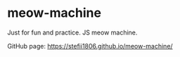 # meow-machine
Just for fun and practice. JS meow machine.

GitHub page: https://stefii1806.github.io/meow-machine/
